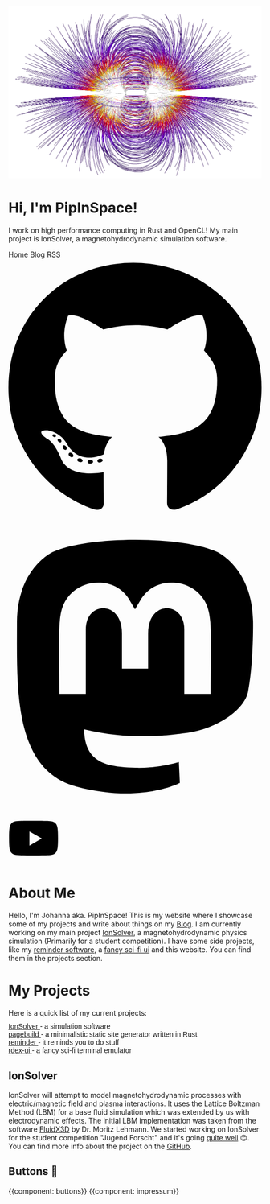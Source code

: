 <div class="main_body">
    <!--Main Body-->
    <div class="title-image">
        <img alt="Electric field lines of two point charges next to each other" src="img/TitleBackground.png" class="no-select">
        <h1>Hi, I'm PipInSpace!</h1>
        <p>I work on high performance computing in Rust and OpenCL! My main project is IonSolver, a
          magnetohydrodynamic simulation software.</p>
        <div class="title-links">
            <a href="index.html">Home</a>
            <a href="blog/blog.html">Blog</a>
            <a href="blog/rss.xml">RSS</a>
        </div>
        <div class="social_icons">
            <a href="https://github.com/PipInSpace">
                <svg viewBox="0 0 496 512">
                    <path d="M165.9 397.4c0 2-2.3 3.6-5.2 3.6-3.3.3-5.6-1.3-5.6-3.6 0-2 2.3-3.6 5.2-3.6 3-.3 5.6 1.3 5.6 3.6zm-31.1-4.5c-.7 2 1.3 4.3 4.3 4.9 2.6 1 5.6 0 6.2-2s-1.3-4.3-4.3-5.2c-2.6-.7-5.5.3-6.2 2.3zm44.2-1.7c-2.9.7-4.9 2.6-4.6 4.9.3 2 2.9 3.3 5.9 2.6 2.9-.7 4.9-2.6 4.6-4.6-.3-1.9-3-3.2-5.9-2.9zM244.8 8C106.1 8 0 113.3 0 252c0 110.9 69.8 205.8 169.5 239.2 12.8 2.3 17.3-5.6 17.3-12.1 0-6.2-.3-40.4-.3-61.4 0 0-70 15-84.7-29.8 0 0-11.4-29.1-27.8-36.6 0 0-22.9-15.7 1.6-15.4 0 0 24.9 2 38.6 25.8 21.9 38.6 58.6 27.5 72.9 20.9 2.3-16 8.8-27.1 16-33.7-55.9-6.2-112.3-14.3-112.3-110.5 0-27.5 7.6-41.3 23.6-58.9-2.6-6.5-11.1-33.3 2.6-67.9 20.9-6.5 69 27 69 27 20-5.6 41.5-8.5 62.8-8.5s42.8 2.9 62.8 8.5c0 0 48.1-33.6 69-27 13.7 34.7 5.2 61.4 2.6 67.9 16 17.7 25.8 31.5 25.8 58.9 0 96.5-58.9 104.2-114.8 110.5 9.2 7.9 17 22.9 17 46.4 0 33.7-.3 75.4-.3 83.6 0 6.5 4.6 14.4 17.3 12.1C428.2 457.8 496 362.9 496 252 496 113.3 383.5 8 244.8 8zM97.2 352.9c-1.3 1-1 3.3.7 5.2 1.6 1.6 3.9 2.3 5.2 1 1.3-1 1-3.3-.7-5.2-1.6-1.6-3.9-2.3-5.2-1zm-10.8-8.1c-.7 1.3.3 2.9 2.3 3.9 1.6 1 3.6.7 4.3-.7.7-1.3-.3-2.9-2.3-3.9-2-.6-3.6-.3-4.3.7zm32.4 35.6c-1.6 1.3-1 4.3 1.3 6.2 2.3 2.3 5.2 2.6 6.5 1 1.3-1.3.7-4.3-1.3-6.2-2.2-2.3-5.2-2.6-6.5-1zm-11.4-14.7c-1.6 1-1.6 3.6 0 5.9 1.6 2.3 4.3 3.3 5.6 2.3 1.6-1.3 1.6-3.9 0-6.2-1.4-2.3-4-3.3-5.6-2z" />
                </svg>
            </a>
            <a href="https://mastodon.social/@pipinspace">
                <svg xmlns="http://www.w3.org/2000/svg" viewBox="0 0 448 512">
                    <path d="M433 179.11c0-97.2-63.71-125.7-63.71-125.7-62.52-28.7-228.56-28.4-290.48 0 0 0-63.72 28.5-63.72 125.7 0 115.7-6.6 259.4 105.63 289.1 40.51 10.7 75.32 13 103.33 11.4 50.81-2.8 79.32-18.1 79.32-18.1l-1.7-36.9s-36.31 11.4-77.12 10.1c-40.41-1.4-83-4.4-89.63-54a102.54 102.54 0 0 1-.9-13.9c85.63 20.9 158.65 9.1 178.75 6.7 56.12-6.7 105-41.3 111.23-72.9 9.8-49.8 9-121.5 9-121.5zm-75.12 125.2h-46.63v-114.2c0-49.7-64-51.6-64 6.9v62.5h-46.33V197c0-58.5-64-56.6-64-6.9v114.2H90.19c0-122.1-5.2-147.9 18.41-175 25.9-28.9 79.82-30.8 103.83 6.1l11.6 19.5 11.6-19.5c24.11-37.1 78.12-34.8 103.83-6.1 23.71 27.3 18.4 53 18.4 175z" />
                </svg>
            </a>
            <a href="https://www.youtube.com/@pipinspace">
                <svg xmlns="http://www.w3.org/2000/svg" x="0px" y="0px" width="100" height="100" viewBox="0 0 64 64"  style="transform: scale(130%);">
                    <path d="M53.527,17.427C55.714,19.677,56,23.252,56,32s-0.286,12.323-2.473,14.573C51.34,48.822,49.062,49,32,49	s-19.34-0.178-21.527-2.427C8.286,44.323,8,40.748,8,32s0.286-12.323,2.473-14.573S14.938,15,32,15S51.34,15.178,53.527,17.427z M27.95,39.417l12.146-7.038L27.95,25.451V39.417z"></path>
                </svg>  
            </a>
        </div>
    </div>

<h1>About Me</h1>
<p>
  Hello, I'm Johanna aka. PipInSpace! This is my website where I showcase some of my projects and write about things on my <a
    href="blog/blog">Blog</a>. I am currently working on my main project <a
    href="https://github.com/PipInSpace/IonSolver">IonSolver</a>, a magnetohydrodynamic physics simulation
  (Primarily for a student competition). I have some side projects, like my
  <a href="https://github.com/PipInSpace/reminder"> reminder software</a>, a
  <a href="https://github.com/PipInSpace/rdex-ui"> fancy sci-fi ui</a> and this website. You can find them in the
  projects section.
</p>
<h1>My Projects</h1>
<p style="margin-bottom: 10px;">Here is a quick list of my current projects:</p>
<div class="quote text-padding" style="font-family: 'Moderat Medium', sans-serif;">
  <a href="https://github.com/PipInSpace/IonSolver">IonSolver </a> - a simulation software<br>
  <a href="https://github.com/PipInSpace/pagebuild">pagebuild </a> - a minimalistic static site generator written in Rust<br>
  <a href="https://github.com/PipInSpace/reminder"> reminder  </a> - it reminds you to do stuff<br>
  <a href="https://github.com/PipInSpace/rdex-ui">  rdex-ui   </a> - a fancy sci-fi terminal emulator<br>
</div>
<h2>IonSolver</h2>
<p>
  IonSolver will attempt to model magnetohydrodynamic processes with electric/magnetic field and plasma interactions.
  It uses the Lattice Boltzman Method (LBM) for a base fluid simulation which was extended by us with electrodynamic
  effects. The initial LBM implementation was taken from the software <a href="https://github.com/ProjectPhysX/FluidX3D">FluidX3D</a>
  by Dr. Moritz Lehmann. We started working on IonSolver for the student competition "Jugend Forscht" and it's going <a href="blog/ionsolver-update">quite well</a> 😊.
  You can find more info about the project on the <a href="https://github.com/PipInSpace/IonSolver">GitHub</a>.
</p>
<h2>Buttons 💜</h2>
{{component: buttons}}
<div style="display: none;"><!--Mastodon Verification-->
  <a rel="me" href="https://mastodon.social/@pipinspace">Mastodon</a>
</div>
{{component: impressum}}

</div>